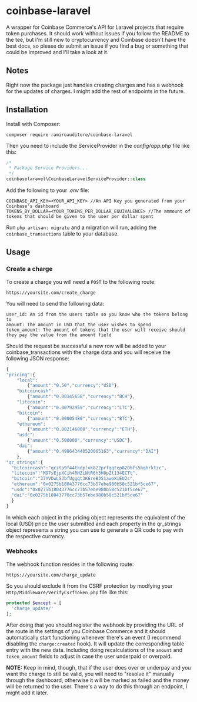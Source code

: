 # coinbase-laravel
A wrapper for Coinbase Commerce's API for Laravel projects that require token purchases. It should work without issues if you follow the README to the tee, but I'm still new to cryptocurrency and Coinbase doesn't have the best docs, so please do submit an issue if you find a bug or something that could be improved and I'll take a look at it.

## Notes
Right now the package just handles creating charges and has a webhook for the updates of charges. I might add the rest of endpoints in the future.

## Installation
Install with Composer:
```
composer require ramiroauditore/coinbase-laravel
```

Then you need to include the ServiceProvider in the <i>config/app.php</i> file like this:
```php
/*
 * Package Service Providers...
 */
coinbaselaravel\CoinbaseLaravelServiceProvider::class
```

Add the following to your <i>.env</i> file:
```
COINBASE_API_KEY=<YOUR_API_KEY> //An API Key you generated from your Coinbase's dashboard
TOKENS_BY_DOLLAR=<YOUR_TOKENS_PER_DOLLAR_EQUIVALENCE> //The ammount of tokens that should be given to the user per dollar spent
```

Run `php artisan: migrate` and a migration will run, adding the `coinbase_transactions` table to your database.

## Usage
### Create a charge
To create a charge you will need a `POST` to the following route:
```
https://yoursite.com/create_charge
```
You will need to send the following data:
```
user_id: An id from the users table so you know who the tokens belong to
amount: The amount in USD that the user wishes to spend
token_amount: The amount of tokens that the user will receive should they pay the value from the amount field
```
Should the request be successful a new row will be added to your coinbase_transactions with the charge data and you will receive the following JSON response:
```javascript
{
"pricing":{
    "local":
        {"amount":"0.50","currency":"USD"},
    "bitcoincash":
        {"amount":"0.00145658","currency":"BCH"},
    "litecoin":
        {"amount":"0.00792959","currency":"LTC"},
    "bitcoin":
        {"amount":"0.00005480","currency":"BTC"},
    "ethereum":
        {"amount":"0.002146000","currency":"ETH"},
    "usdc":
        {"amount":"0.500000","currency":"USDC"},
    "dai":
        {"amount":"0.498643440520065163","currency":"DAI"}
    },
"qr_strings":{
  "bitcoincash":"qrztp9f44tkdplvk822prfqqtep820hfs5hqhrktzc",
  "litecoin":"M97sEjpXCih4RHZiNtR6h3H8pZt134ECTt",
  "bitcoin":"37YVDwLSJbfUggqt3K6reBJS1awoXiEU2s",
  "ethereum":"0x0275b18043776cc73b57ebe980b58c521bf5ce67",
  "usdc":"0x0275b18043776cc73b57ebe980b58c521bf5ce67",
  "dai":"0x0275b18043776cc73b57ebe980b58c521bf5ce67"
  }
}
```
In which each object in the pricing object represents the equivalent of the local (USD) price the user submitted and each property in the qr_strings object represents a string you can use to generate a QR code to pay with the respective currency.
### Webhooks
The webhook function resides in the following route:
```
https://yoursite.com/charge_update
```
So you should exclude it from the CSRF protection by modfying your `Http/Middleware/VerifyCsrfToken.php` file like this:
```php
protected $except = [
  'charge_update/'
];
```
After doing that you should register the webhook by providing the URL of the route in the settings of you Coinbase Commerce and it should automatically start functioning whenever there's an event (I recommend disabling the `charge:created` hook). It will update the corresponding table entry with the new data. Including doing recalculations of the `amount` and `token_amount` fields to adjust in case the user underpaid or overpaid.

<b>NOTE:</b> Keep in mind, though, that if the user does over or underpay and you want the charge to still be valid, you will need to "resolve it" manually through the dashboard, otherwise it will be marked as failed and the money will be returned to the user. There's a way to do this through an endpoint, I might add it later.
